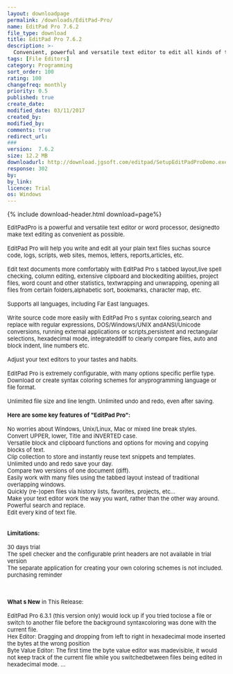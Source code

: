 ```yaml
---
layout: downloadpage
permalink: /downloads/EditPad-Pro/
name: EditPad Pro 7.6.2
file_type: download
title: EditPad Pro 7.6.2
description: >-
  Convenient, powerful and versatile text editor to edit all kinds of text files
tags: [File Editors]
category: Programming
sort_order: 100
rating: 100
changefreq: monthly
priority: 0.5
published: true
create_date:
modified_date: 03/11/2017
created_by:
modified_by:
comments: true
redirect_url:
###
version:  7.6.2
size: 12.2 MB
downloadurl: http://download.jgsoft.com/editpad/SetupEditPadProDemo.exe
response: 302
by:
by_link:
licence: Trial
os: Windows
---
```


{% include download-header.html download=page%}

<p style="fix-download-text !important">
<p><font size="2"><p>EditPadPro is a powerful and versatile text editor or word processor, designedto make text editing as convenient as possible. <br />
<br />
EditPad Pro will help you write and edit all your plain text files suchas source code, logs, scripts, web sites, memos, letters, reports,articles, etc.<br />
<br />
Edit text documents more comfortably with EditPad Pro s tabbed layout,live spell checking, column editing, extensive clipboard and blockediting abilities, project files, word count and other statistics, textwrapping and unwrapping, opening all files from certain folders,alphabetic sort, bookmarks, character map, etc. <br />
<br />
Supports all languages, including Far East languages.<br />
<br />
Write source code more easily with EditPad Pro s syntax coloring,search and replace with regular expressions, DOS/Windows/UNIX andANSI/Unicode conversions, running external applications or scripts,persistent and rectangular selections, hexadecimal mode, integrateddiff to clearly compare files, auto and block indent, line numbers etc.<br />
<br />
Adjust your text editors to your tastes and habits. <br />
<br />
EditPad Pro is extremely configurable, with many options specific perfile type. Download or create syntax coloring schemes for anyprogramming language or file format.<br />
<br />
Unlimited file size and line length. Unlimited undo and redo, even after saving.<br />
<br />
<span><strong>Here are some key features of "EditPad Pro":</strong></span><br />
<br />
No worries about Windows, Unix/Linux, Mac or mixed line break styles. <br />
Convert UPPER, lower, Title and iNVERTED case. <br />
Versatile block and clipboard functions and options for moving and copying blocks of text. <br />
Clip collection to store and instantly reuse text snippets and templates. <br />
Unlimited undo and redo save your day. <br />
Compare two versions of one document (diff). <br />
Easily work with many files using the tabbed layout instead of traditional overlapping windows. <br />
Quickly (re-)open files via history lists, favorites, projects, etc... <br />
Make your text editor work the way you want, rather than the other way around. <br />
Powerful search and replace. <br />
Edit every kind of text file. <br />
<br />
<br />
<span><strong>Limitations:</strong></span><br />
<br />
30 days trial<br />
The spell checker and the configurable print headers are not available in trial version<br />
The separate application for creating your own coloring schemes is not included.<br />
purchasing reminder<br />
</p>
<div class="celltext_big"><br />
<br />
<strong>What s New</strong> in This Release:<br />
<br />
EditPad Pro 6.3.1 (this version only) would lock up if you tried toclose a file or switch to another file before the background syntaxcoloring was done with the current file. <br />
Hex Editor: Dragging and dropping from left to right in hexadecimal mode inserted the bytes at the wrong position <br />
Byte Value Editor: The first time the byte value editor was madevisible, it would not keep track of the current file while you switchedbetween files being edited in hexadecimal mode. ...</div></p></p>
